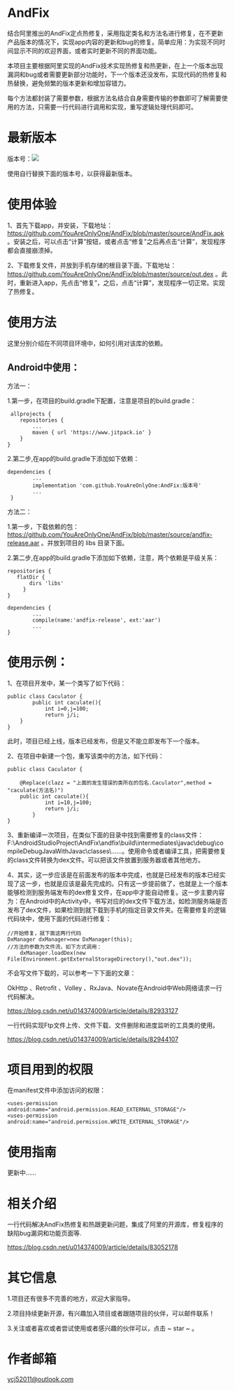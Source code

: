 # AndFix
结合阿里推出的AndFix定点热修复，采用指定类名和方法名进行修复，在不更新产品版本的情况下，实现app内容的更新和bug的修复。简单应用：为实现不同时间显示不同的欢迎界面，或者实时更新不同的界面功能。

本项目主要根据阿里实现的AndFix技术实现热修复和热更新，在上一个版本出现漏洞和bug或者需要更新部分功能时，下一个版本还没发布，实现代码的热修复和热替换，避免频繁的版本更新和增加容错力。

每个方法都封装了需要参数，根据方法名结合自身需要传输的参数即可了解需要使用的方法，只需要一行代码进行调用和实现，重写逻辑处理代码即可。

# 最新版本

版本号：[![](https://www.jitpack.io/v/YouAreOnlyOne/AndFix.svg)](https://www.jitpack.io/#YouAreOnlyOne/AndFix)

使用自行替换下面的版本号，以获得最新版本。

# 使用体验

1、首先下载app，并安装，下载地址：https://github.com/YouAreOnlyOne/AndFix/blob/master/source/AndFix.apk 。安装之后，可以点击“计算”按钮，或者点击“修复”之后再点击“计算”，发现程序都会直接崩溃掉。

2、下载修复文件，并放到手机存储的根目录下面，下载地址：https://github.com/YouAreOnlyOne/AndFix/blob/master/source/out.dex 。此时，重新进入app，先点击“修复”，之后，点击“计算”，发现程序一切正常。实现了热修复。

# 使用方法

这里分别介绍在不同项目环境中，如何引用对该库的依赖。

## Android中使用：

方法一：

1.第一步，在项目的build.gradle下配置，注意是项目的build.gradle：

     allprojects {
		repositories {
			...
			maven { url 'https://www.jitpack.io' }
		}
	}
    
    
2.第二步,在app的build.gradle下添加如下依赖：

    dependencies {
            ...
            implementation 'com.github.YouAreOnlyOne:AndFix:版本号'
            ...
     }
    
    
方法二：
    
 1.第一步，下载依赖的包：https://github.com/YouAreOnlyOne/AndFix/blob/master/source/andfix-release.aar 。并放到项目的 libs 目录下面。
    
 2.第二步,在app的build.gradle下添加如下依赖，注意，两个依赖是平级关系：
    
    repositories {
       flatDir {
           dirs 'libs'
         }
    }
    
    dependencies {
            ...
            compile(name:'andfix-release', ext:'aar')
            ...
    }
 

	
# 使用示例：

1、在项目开发中，某一个类写了如下代码：

	public class Caculator {
    		public int caculate(){
    	  		int i=0,j=100;
      			return j/i;
  		}
	}

此时，项目已经上线，版本已经发布，但是又不能立即发布下一个版本。

2、在项目中新建一个包，重写该类中的方法，如下代码：

	public class Caculator {

   	 	@Replace(clazz = "上面的发生错误的类所在的包名.Caculator",method = "caculate(方法名)")
   	 	public int caculate(){
       			int i=10,j=100;
       			return j/i;
    		}
	}
3、重新编译一次项目，在类似下面的目录中找到需要修复的class文件：F:\AndroidStudioProject\AndFix\andfix\build\intermediates\javac\debug\compileDebugJavaWithJavac\classes\……。使用命令或者编译工具，把需要修复的class文件转换为dex文件。可以把该文件放置到服务器或者其他地方。

4、其实，这一步应该是在前面发布的版本中完成，也就是已经发布的版本已经实现了这一步，也就是应该是最先完成的。只有这一步提前做了，也就是上一个版本能够检测到服务端发布的dex修复文件，在app中才能自动修复。这一步主要内容为：在Android中的Activity中，书写对应的dex文件下载方法，如检测服务端是否发布了dex文件，如果检测到就下载到手机的指定目录文件夹。在需要修复的逻辑代码块中，使用下面的代码进行修复：

	//开始修复，就下面这两行代码
	DxManager dxManager=new DxManager(this);
	//方法的参数为文件流，如下方式调用：
        dxManager.loadDex(new File(Environment.getExternalStorageDirectory(),"out.dex"));
	
	
不会写文件下载的，可以参考一下下面的文章：

OkHttp 、Retrofit 、Volley 、RxJava、Novate在Android中Web网络请求一行代码解决。

https://blog.csdn.net/u014374009/article/details/82933127

一行代码实现Ftp文件上传、文件下载、文件删除和进度监听的工具类的使用。

https://blog.csdn.net/u014374009/article/details/82944107

 
 
# 项目用到的权限

  在manifest文件中添加访问的权限：
 

    <uses-permission android:name="android.permission.READ_EXTERNAL_STORAGE"/>
    <uses-permission android:name="android.permission.WRITE_EXTERNAL_STORAGE"/>

   

 
# 使用指南
 
 更新中……
 
# 相关介绍

一行代码解决AndFix热修复和热跟更新问题，集成了阿里的开源库，修复程序的缺陷bug漏洞和功能页面等.

https://blog.csdn.net/u014374009/article/details/83052178




# 其它信息

1.项目还有很多不完善的地方，欢迎大家指导。

2.项目持续更新开源，有兴趣加入项目或者跟随项目的伙伴，可以邮件联系！ 

3.关注或者喜欢或者尝试使用或者感兴趣的伙伴可以，点击 ~ star ~ 。

# 作者邮箱

ycj52011@outlook.com


